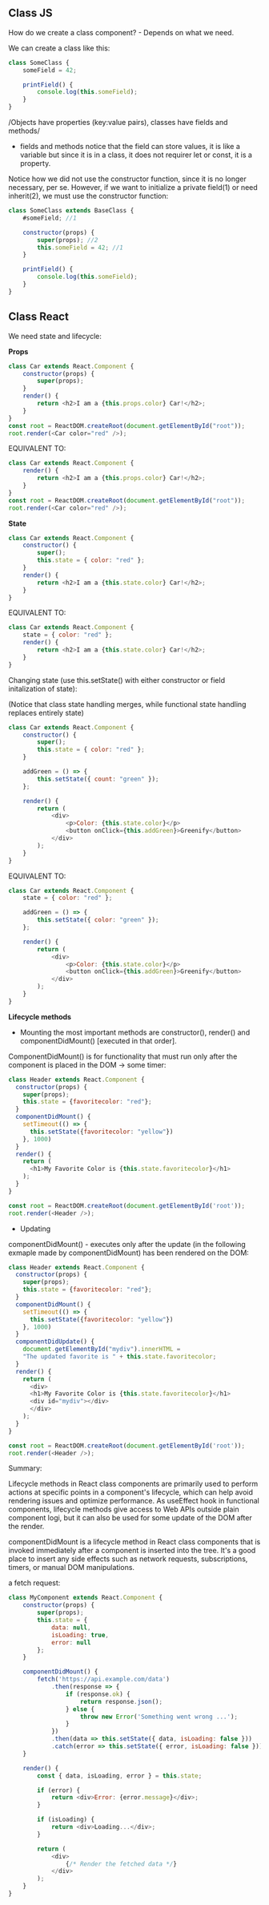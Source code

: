 ## Class JS

How do we create a class component? - Depends on what we need.

We can create a class like this:

```js
class SomeClass {
    someField = 42;

    printField() {
        console.log(this.someField);
    }
}
```

/Objects have properties (key:value pairs), classes have fields and methods/

-   fields and methods
    notice that the field can store values, it is like a variable but since it is in a class, it does not requirer let or const, it is a property.

Notice how we did not use the constructor function, since it is no longer necessary, per se. However, if we want to initialize a private field(1) or need inherit(2), we must use the constructor function:

```js
class SomeClass extends BaseClass {
    #someField; //1

    constructor(props) {
        super(props); //2
        this.someField = 42; //1
    }

    printField() {
        console.log(this.someField);
    }
}
```

## Class React

We need state and lifecycle:

**Props**

```js
class Car extends React.Component {
    constructor(props) {
        super(props);
    }
    render() {
        return <h2>I am a {this.props.color} Car!</h2>;
    }
}
const root = ReactDOM.createRoot(document.getElementById("root"));
root.render(<Car color="red" />);
```

EQUIVALENT TO:

```js
class Car extends React.Component {
    render() {
        return <h2>I am a {this.props.color} Car!</h2>;
    }
}
const root = ReactDOM.createRoot(document.getElementById("root"));
root.render(<Car color="red" />);
```

**State**

```js
class Car extends React.Component {
    constructor() {
        super();
        this.state = { color: "red" };
    }
    render() {
        return <h2>I am a {this.state.color} Car!</h2>;
    }
}
```

EQUIVALENT TO:

```js
class Car extends React.Component {
    state = { color: "red" };
    render() {
        return <h2>I am a {this.state.color} Car!</h2>;
    }
}
```

Changing state (use this.setState() with either constructor or field initalization of state):

(Notice that class state handling merges, while functional state handling replaces entirely state)

```js
class Car extends React.Component {
    constructor() {
        super();
        this.state = { color: "red" };
    }

    addGreen = () => {
        this.setState({ count: "green" });
    };

    render() {
        return (
            <div>
                <p>Color: {this.state.color}</p>
                <button onClick={this.addGreen}>Greenify</button>
            </div>
        );
    }
}
```

EQUIVALENT TO:

```js
class Car extends React.Component {
    state = { color: "red" };

    addGreen = () => {
        this.setState({ color: "green" });
    };

    render() {
        return (
            <div>
                <p>Color: {this.state.color}</p>
                <button onClick={this.addGreen}>Greenify</button>
            </div>
        );
    }
}
```

**Lifecycle methods**

- Mounting
the most important methods are constructor(), render() and componentDidMount() [executed in that order].

ComponentDidMount() is for functionality that must run only after the component is placed in the DOM -> some timer:

```js
class Header extends React.Component {
  constructor(props) {
    super(props);
    this.state = {favoritecolor: "red"};
  }
  componentDidMount() {
    setTimeout(() => {
      this.setState({favoritecolor: "yellow"})
    }, 1000)
  }
  render() {
    return (
      <h1>My Favorite Color is {this.state.favoritecolor}</h1>
    );
  }
}

const root = ReactDOM.createRoot(document.getElementById('root'));
root.render(<Header />);
```

- Updating

componentDidMount() - executes only after the update (in the following exmaple made by componentDidMount) has been rendered on the DOM:

```js
class Header extends React.Component {
  constructor(props) {
    super(props);
    this.state = {favoritecolor: "red"};
  }
  componentDidMount() {
    setTimeout(() => {
      this.setState({favoritecolor: "yellow"})
    }, 1000)
  }
  componentDidUpdate() {
    document.getElementById("mydiv").innerHTML =
    "The updated favorite is " + this.state.favoritecolor;
  }
  render() {
    return (
      <div>
      <h1>My Favorite Color is {this.state.favoritecolor}</h1>
      <div id="mydiv"></div>
      </div>
    );
  }
}

const root = ReactDOM.createRoot(document.getElementById('root'));
root.render(<Header />);
```

Summary:

Lifecycle methods in React class components are primarily used to perform actions at specific points in a component's lifecycle, which can help avoid rendering issues and optimize performance. As useEffect hook in functional components, lifecycle methods give access to Web APIs outside plain component logi, but it can also be used for some update of the DOM after the render.

componentDidMount is a lifecycle method in React class components that is invoked immediately after a component is inserted into the tree. It's a good place to insert any side effects such as network requests, subscriptions, timers, or manual DOM manipulations.


a fetch request:

```js
class MyComponent extends React.Component {
    constructor(props) {
        super(props);
        this.state = {
            data: null,
            isLoading: true,
            error: null
        };
    }

    componentDidMount() {
        fetch('https://api.example.com/data')
            .then(response => {
                if (response.ok) {
                    return response.json();
                } else {
                    throw new Error('Something went wrong ...');
                }
            })
            .then(data => this.setState({ data, isLoading: false }))
            .catch(error => this.setState({ error, isLoading: false }));
    }

    render() {
        const { data, isLoading, error } = this.state;

        if (error) {
            return <div>Error: {error.message}</div>;
        }

        if (isLoading) {
            return <div>Loading...</div>;
        }

        return (
            <div>
                {/* Render the fetched data */}
            </div>
        );
    }
}
```